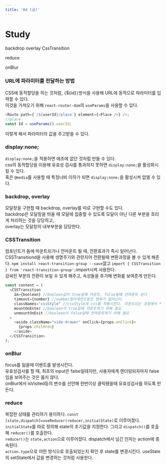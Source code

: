 ```yaml
---
title: '04 (금)'
---
```


# Study

backdrop overlay
CssTransition

reduce

onBlur

### URL에 파라미터를 전달하는 방법

CSS에 동적할당을 하는 것처럼, `{`${id}`}`방식을 사용해 URL에 동적으로 파라미터를 입력할 수 있다.  
이것을 가져오기 위해 `react-router-dom`의 `useParams`을 사용할 수 있다.

```js
<Route path={`/${userId}/place`} element={<Place />} />;
//place
const Id = useParams().userId;
```

이렇게 해서 파라미터의 값을 주고받을 수 있다.

### display:none;

`display:none;`을 적용하면 애초에 없던 것처럼 만들 수 있다.  
css의 동적할당을 이용해 유효성 검사를 통과하지 못하면 `display:none;`을 활성화시킬 수 있다.  
혹은 `@media`를 사용할 때 특정너비 이하가 되면 `display:none;`을 활성시켜 없앨 수 있다.

### backdrop, overlay

모달창을 구현할 때 backdrop, overlay를 따로 구현할 수도 있다.  
backdrop은 모달창을 띄울 때 모달에 집중할 수 있도록 모달이 아닌 다른 부분을 흐리게 처리하는 것을 당당하고,  
overlay는 모달창의 내부부분을 담당한다.

### CSSTransition

컴포넌트가 돔에 마운트되거나 언마운트 될 때, 전환효과가 즉시 일어난다.  
CSSTransitiond을 사용해 생명주기와 관련지어 전환될때 변환과정을 볼 수 있게 해준다.
`npm install react-transition-group --save`깔고 `import { CSSTransition } from 'react-transition-group';`import시켜 사용한다.  
감싸진 부분의 전환이 보일 수 있게 해주고, 속성들을 추가해 변화를 보여준게 만든다.

```js
const content = (
  <CSSTransition
    in={boolean} //boolean값이 true일떄 마운트, false일떄 언마운트 된다
    timeout={number} //number밀리세컨드동안 변화가 일어난다.
    classNames="cssStyle" //cssStyle의 css를 적용시킨다. 마운트되는 과정에서 *-enter, *-enter-active가 적용되고, 언마운트되는 과정에서 *-exit, *-exit-active가 순차적으로 작동한다.
    mountOnEnter //boolean이 true일때 마운트하기 위해 필요
    unmountOnExit //boolean이 false일때 언마운트하기 위해 필요
  >
    <aside className="side-drawer" onClick={props.onClick}>
      {props.children}
    </aside>
  </CSSTransition>
);
```

### onBlur

focus를 잃을때 이벤트를 발생시킨다.  
유효성검사를 할 때, 최초의 input은 false일테지만, 사용자에게 렌더링되자마자 false임을 보여주는 것은 옳지 않다.  
onBlur에서 isVisited등의 변수를 선언해 한번이상 클릭됐을때 유효성검사를 하도록 만든다.

### reduce

복잡한 상태를 관리하기 용이하다.
`const [state,dispatch]=useReducer(reducer,initialState)`로 이루어졌다.  
`initialState`를 따로 정의해 state의 초기값을 지정한다. 그리고 `dispatch()`를 호출해 `reducer()`를 호출한다.  
`reducer()`는 `state,action`으로 이루어졌다. dispatch에서 넘긴 인자는 action에 종속된다.  
`action.type`으로 어떤 방식으로 호출되었는지 확인 후 state를 변경시킨다. useState의 setState에서 값을 변경하는 것처럼 사용한다.
